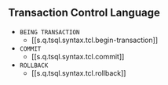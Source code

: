 

## Transaction Control Language

- `BEING TRANSACTION`
  - [[s.q.tsql.syntax.tcl.begin-transaction]]
- `COMMIT`
  - [[s.q.tsql.syntax.tcl.commit]]
- `ROLLBACK`
  - [[s.q.tsql.syntax.tcl.rollback]]
